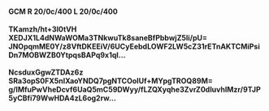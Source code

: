 #### GCM R 20/0c/400 L 20/0c/400
**TKamzh/ht+3l0tVH**<br/>**XEDJX1L4dNWaWOMa3TNkwuTk8saneBfPbbwjZ5li/pU=**<br/>**JNOpqmME0Y/z8VftDKEEiV/6UCyEebdLOWF2LW5cZ31rETnAKTCMiPsiDn7MOBWZB0YtpqsBAPq9x1ql...**<br/><br/>
**NcsduxGgwZTDAz6z**<br/>**SRa3opS0FX5nIXaoYNDQ7pgNTCOoIUf+MYpgTROQ89M=**<br/>**g/IMfuPwVheDcvf6UaQ5mC59DWyy/fLZQXyqhe3ZvrZ0dIuvhlMzr/9TJP5yCBfi79WwHDA4zL6og2rw...**